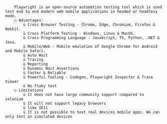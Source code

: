 		Playwright is an open-source automation testing tool which is used test end to end modern web mobile applications in headed or headless mode.
		○ Advantages:
			ü Cross Browser Testing - Chrome, Edge, Chromium, Firefox & Webkit.
			ü Cross Platform Testing - Windows, Linux & MacOS.
			ü Cross Programming Language - JavaScript, TS, Python, .NET & Java.
			ü Mobile/Web - Mobile emulation of Google Chrome for Android and Mobile Safari.
			ü Auto Wait
			ü Tracing
			ü Reporting
			ü Dynamic Wait Assertions
			ü Faster & Reliable
			ü Powerful Tooling - Codegen, Playwright Inspector & Trace Viewer
			ü No flaky test
		○ Limitations
			ü It does not have large community support compared to selenium 
			ü It will not support legacy browsers 
			ü like IE11
			ü It is not possible to test real devices mobile apps. We can only test on simulated devices


